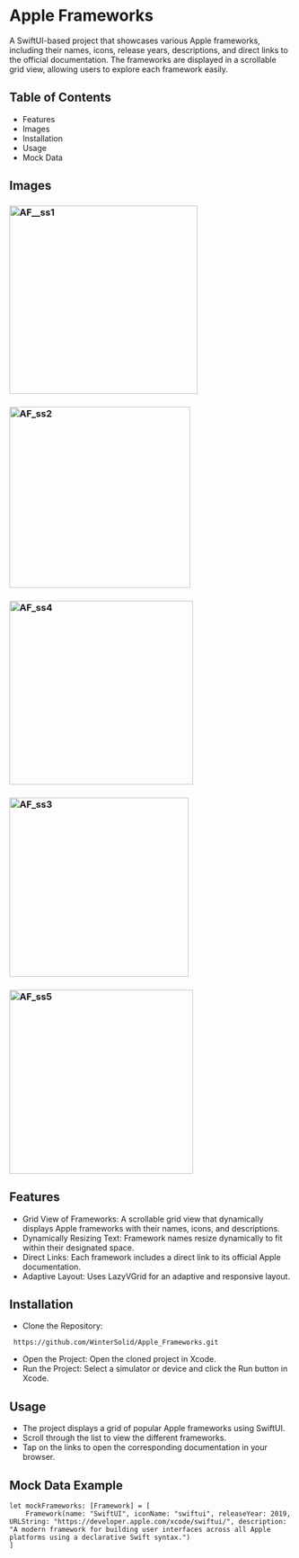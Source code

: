 # Apple Frameworks

A SwiftUI-based project that showcases various Apple frameworks, including their names, icons, release years, descriptions, and direct links to the official documentation. The frameworks are displayed in a scrollable grid view, allowing users to explore each framework easily.

## Table of Contents
- Features
- Images
- Installation
- Usage
- Mock Data

## Images
### <img width="335" alt="AF__ss1" src="https://github.com/user-attachments/assets/83fbff70-5c6b-4553-9ea1-f330cdb764b2">
### <img width="322" alt="AF_ss2" src="https://github.com/user-attachments/assets/047a5252-92a0-463a-8d04-a8edf6f4346b">
### <img width="327" alt="AF_ss4" src="https://github.com/user-attachments/assets/c45da225-fea8-447c-aa1b-40127ac9b2a6">
### <img width="319" alt="AF_ss3" src="https://github.com/user-attachments/assets/d6de90ff-46e1-49b8-b138-3a67dc84f5cc">
### <img width="327" alt="AF_ss5" src="https://github.com/user-attachments/assets/e5bfe221-d096-47b9-b26a-06301eda03da">





## Features
- Grid View of Frameworks: A scrollable grid view that dynamically displays Apple frameworks with their names, icons, and descriptions.
- Dynamically Resizing Text: Framework names resize dynamically to fit within their designated space.
- Direct Links: Each framework includes a direct link to its official Apple documentation.
- Adaptive Layout: Uses LazyVGrid for an adaptive and responsive layout.

## Installation
- Clone the Repository:
```[
 https://github.com/WinterSolid/Apple_Frameworks.git
```
- Open the Project: Open the cloned project in Xcode.
- Run the Project: Select a simulator or device and click the Run button in Xcode.

## Usage
- The project displays a grid of popular Apple frameworks using SwiftUI.
- Scroll through the list to view the different frameworks.
- Tap on the links to open the corresponding documentation in your browser.
## Mock Data Example
```
let mockFrameworks: [Framework] = [
    Framework(name: "SwiftUI", iconName: "swiftui", releaseYear: 2019, URLString: "https://developer.apple.com/xcode/swiftui/", description: "A modern framework for building user interfaces across all Apple platforms using a declarative Swift syntax.")
]
```
